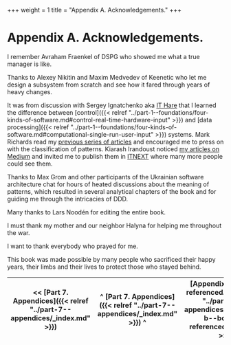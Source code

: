 +++
weight = 1
title = "Appendix A. Acknowledgements."
+++

# Appendix A\. Acknowledgements\.

I remember Avraham Fraenkel of DSPG who showed me what a true manager is like\.

Thanks to Alexey Nikitin and Maxim Medvedev of Keenetic who let me design a subsystem from scratch and see how it fared through years of heavy changes\.

It was from discussion with Sergey Ignatchenko aka [IT Hare](http://ithare.com/) that I learned the difference between [control]({{< relref "../part-1--foundations/four-kinds-of-software.md#control-real-time-hardware-input" >}}) and [data processing]({{< relref "../part-1--foundations/four-kinds-of-software.md#computational-single-run-user-input" >}}) systems\. Mark Richards read my [previous series of articles](https://medium.com/itnext/introduction-to-software-architecture-with-actors-part-1-89de6000e0d3) and encouraged me to press on with the classification of patterns\. Kiarash Irandoust noticed [my articles on Medium](https://medium.com/@denyspoltorak) and invited me to publish them in [ITNEXT](https://itnext.io/) where many more people could see them\.

Thanks to Max Grom and other participants of the Ukrainian software architecture chat for hours of heated discussions about the meaning of patterns, which resulted in several analytical chapters of the book and for guiding me through the intricacies of DDD\.

Many thanks to Lars Noodén for editing the entire book\.

I must thank my mother and our neighbor Halyna for helping me throughout the war\.

I want to thank everybody who prayed for me\.

This book was made possible by many people who sacrificed their happy years, their limbs and their lives to protect those who stayed behind\.

| \<\< [Part 7\. Appendices]({{< relref "../part-7--appendices/_index.md" >}}) | ^ [Part 7\. Appendices]({{< relref "../part-7--appendices/_index.md" >}}) ^ | [Appendix B\. Books referenced\.]({{< relref "../part-7--appendices/appendix-b--books-referenced.md" >}}) \>\> |
| --- | --- | --- |


